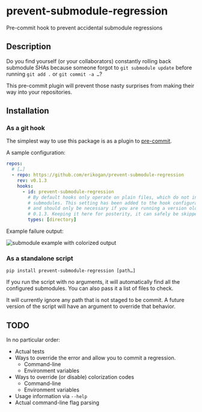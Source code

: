 # prevent-submodule-regression

Pre-commit hook to prevent accidental submodule regressions

## Description

Do you find yourself (or your collaborators) constantly rolling back submodule
SHAs because someone forgot to `git submodule update` before running `git add
.` or `git commit -a …`?

This pre-commit plugin will prevent those nasty surprises from making their
way into your repositories.

## Installation

### As a git hook

The simplest way to use this package is as a plugin to [pre-commit](https://pre-commit.com/).

A sample configuration:

```yaml
repos:
  # […]
  - repo: https://github.com/erikogan/prevent-submodule-regression
    rev: v0.1.3
    hooks:
      - id: prevent-submodule-regression
        # By default hooks only operate on plain files, which do not include
        # submodules. This setting has been added to the hook configuration,
        # and should only be necessary if you are running a version older than
        # 0.1.3. Keeping it here for posterity, it can safely be skipped.
        types: [directory]
```

Example failure output:

![submodule example with colorized output](https://user-images.githubusercontent.com/60583/89809067-ec04d500-daef-11ea-9d43-7e990ea21234.png)


### As a standalone script

```
pip install prevent-submodule-regression [path…]
```

If you run the script with no arguments, it will automatically find all the
configured submodules. You can also pass it a list of files to check.

It will currently ignore any path that is not staged to be commit. A future
version of the script will have an argument to override that behavior.

## TODO

In no particular order:

* Actual tests
* Ways to override the error and allow you to commit a regression.
  * Command-line
  * Environment variables
* Ways to override (or disable) colorization codes
  * Command-line
  * Environment variables
* Usage information via `--help`
* Actual command-line flag parsing
